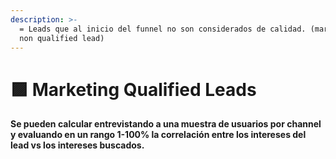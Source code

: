 ```yaml
---
description: >-
  = Leads que al inicio del funnel no son considerados de calidad. (marketing
  non qualified lead)
---
```


# 🟪 Marketing Qualified Leads

**Se pueden calcular entrevistando a una muestra de usuarios por channel y evaluando en un rango 1-100% la correlación entre los intereses del lead vs los intereses buscados.**

